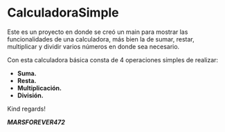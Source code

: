 # CalculadoraSimple

Este es un proyecto en donde se creó un main para mostrar las funcionalidades de una calculadora, más bien la de sumar, restar, multiplicar y dividir varios números en donde sea necesario.

Con esta calculadora básica consta de 4 operaciones simples de realizar:

- **Suma.**
- **Resta.**
- **Multiplicación.**
- **División.**

Kind regards!

***MARSFOREVER472***
